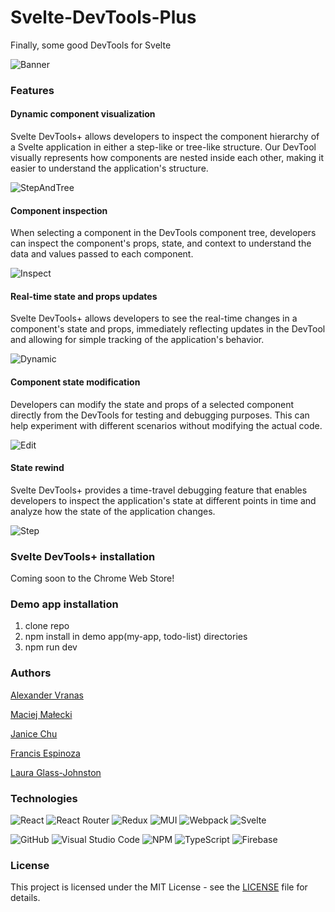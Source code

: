 # Svelte-DevTools-Plus

Finally, some good DevTools for Svelte

![Banner](https://github.com/oslabs-beta/Svelte-DevTools-Plus/assets/132001570/b53d2370-0e33-41ba-93f5-29e3be538ccd)


### Features 
#### Dynamic component visualization
Svelte DevTools+ allows developers to inspect the component hierarchy of a Svelte application in either a step-like or tree-like structure. Our DevTool visually represents how components are nested inside each other, making it easier to understand the application's structure.

![StepAndTree](https://github.com/oslabs-beta/Svelte-DevTools-Plus/assets/111018220/66be9da9-df13-47dd-a30d-90e66502b0f3)

#### Component inspection
When selecting a component in the DevTools component tree, developers can inspect the component's props, state, and context to understand the data and values passed to each component.

![Inspect](https://github.com/oslabs-beta/Svelte-DevTools-Plus/assets/111018220/55915031-d66d-4579-8160-2b667cbab4e4)

#### Real-time state and props updates
Svelte DevTools+ allows developers to see the real-time changes in a component's state and props, immediately reflecting updates in the DevTool and allowing for simple tracking of the application's behavior.

![Dynamic](https://github.com/oslabs-beta/Svelte-DevTools-Plus/assets/111018220/dff0d4c4-4786-479b-a520-2c26ada59acd)

#### Component state modification
Developers can modify the state and props of a selected component directly from the DevTools for testing and debugging purposes. This can help experiment with different scenarios without modifying the actual code.

![Edit](https://github.com/oslabs-beta/Svelte-DevTools-Plus/assets/111018220/009ddc2b-aa3b-4da8-b97b-b22cff231517)

#### State rewind
Svelte DevTools+ provides a time-travel debugging feature that enables developers to inspect the application's state at different points in time and analyze how the state of the application changes.

![Step](https://github.com/oslabs-beta/Svelte-DevTools-Plus/assets/111018220/734d6961-041f-4d74-9e35-b96be3d9bb75)

### Svelte DevTools+ installation
Coming soon to the Chrome Web Store!

### Demo app installation
1. clone repo
2. npm install in demo app(my-app, todo-list) directories
3. npm run dev

### Authors

[Alexander Vranas](https://github.com/avranas)

[Maciej Małecki](https://github.com/maciekmalecki)

[Janice Chu](https://github.com/JaniceKZ)

[Francis Espinoza](https://github.com/francis8933)

[Laura Glass-Johnston](https://github.com/ellgeejay)

### Technologies 
![React](https://img.shields.io/badge/react-%2320232a.svg?style=for-the-badge&logo=react&logoColor=%2361DAFB)
![React Router](https://img.shields.io/badge/React_Router-CA4245?style=for-the-badge&logo=react-router&logoColor=white)
![Redux](https://img.shields.io/badge/redux-%23593d88.svg?style=for-the-badge&logo=redux&logoColor=white)
![MUI](https://img.shields.io/badge/MUI-%230081CB.svg?style=for-the-badge&logo=mui&logoColor=white)
![Webpack](https://img.shields.io/badge/webpack-%238DD6F9.svg?style=for-the-badge&logo=webpack&logoColor=black)
![Svelte](https://img.shields.io/badge/svelte-%23f1413d.svg?style=for-the-badge&logo=svelte&logoColor=white)

![GitHub](https://img.shields.io/badge/github-%23121011.svg?style=for-the-badge&logo=github&logoColor=white)
![Visual Studio Code](https://img.shields.io/badge/Visual%20Studio%20Code-0078d7.svg?style=for-the-badge&logo=visual-studio-code&logoColor=white)
![NPM](https://img.shields.io/badge/NPM-%23CB3837.svg?style=for-the-badge&logo=npm&logoColor=white)
![TypeScript](https://img.shields.io/badge/typescript-%23007ACC.svg?style=for-the-badge&logo=typescript&logoColor=white)
![Firebase](https://img.shields.io/badge/firebase-%23039BE5.svg?style=for-the-badge&logo=firebase)

### License
This project is licensed under the MIT License - see the [LICENSE](https://github.com/oslabs-beta/Svelte-DevTools-Plus/blob/main/LICENSE) file for details.

